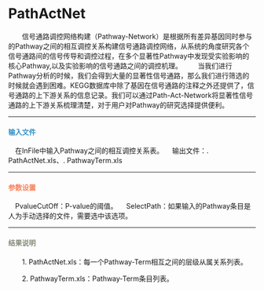# PathActNet
　　信号通路调控网络构建（Pathway-Network）是根据所有差异基因同时参与的Pathway之间的相互调控关系构建信号通路调控网络，从系统的角度研究各个信号通路间的信号传导和调控过程，在多个显著性Pathway中发现受实验影响的核心Pathway,以及实验影响的信号通路之间的调控机理。
　　当我们进行Pathway分析的时候，我们会得到大量的显著性信号通路，那么我们进行筛选的时候就会遇到困难。KEGG数据库中除了基因在信号通路的注释之外还提供了，信号通路的上下游关系的信息记录。我们可以通过Path-Act-Network将显著性信号通路的上下游关系梳理清楚，对于用户对Pathway的研究选择提供便利。
***
#### **<i class="fa fa-dot-circle-o" aria-hidden="true" style="color:#3090C7"></i><span style="color:#3090C7"> 输入文件**
　在InFile中输入Pathway之间的相互调控关系表。
　输出文件：. PathActNet.xls、. PathwayTerm.xls
***
#### **<i class="fa fa-cog" aria-hidden="true" style="color:#F88158"></i> <span style="color:#F88158">参数设置**
　<label id='cutoff'>PvalueCutOff：</label>P-value的阈值。
　<label id='SelectPath'>SelectPath：</label>如果输入的Pathway条目是人为手动选择的文件，需要选中该选项。
***
#### **<i class="fa fa-file-text" aria-hidden="true" style="color:#848b79"></i><span style="color:#848b79"> 结果说明**
　　1. PathActNet.xls：每一个Pathway-Term相互之间的层级从属关系列表。
<div style="text-align:center">
<img data-src="1.png" width="400px" ></img>
</div>
　　2. PathwayTerm.xls：Pathway-Term条目列表。
<div style="text-align:center">
<img data-src="2.png" width="400px" ></img>
</div>
